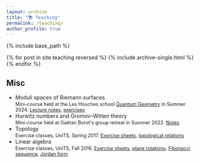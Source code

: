 ```yaml
---
layout: archive
title: "📚 Teaching"
permalink: /teaching/
author_profile: true
---
```


{% include base_path %}

{% for post in site.teaching reversed %}
  {% include archive-single.html %}
{% endfor %}


Misc
------

* Moduli spaces of Riemann surfaces  
<span style="font-size: 0.9em;">Mini-course held at the Les Houches school [Quantum Geometry](https://houches24.github.io) in Summer 2024. [Lecture notes](https://arxiv.org/abs/2410.13273), [exercises](http://agiacche.github.io/files/ModuliExercises.pdf)</span>
* Hurwitz numbers and Gromov–Witten theory  
<span style="font-size: 0.9em;">Mini-course held at Gaëtan Borot's group retreat in Summer 2022. [Notes](http://agiacche.github.io/files/Matamzee2022.pdf)</span>
* Topology  
<span style="font-size: 0.9em;">Exercise classes, UniTS, Spring 2017. [Exercise sheets](http://agiacche.github.io/files/TA/TutoratoTopologiaFogli.pdf), [topological relations](http://agiacche.github.io/files/TA/SpaziTopologici.pdf)</span>
* Linear algebra  
<span style="font-size: 0.9em;">Exercise classes, UniTS, Fall 2016. [Exercise sheets](http://agiacche.github.io/files/TA/TutoratoGeometriaFogli), [plane rotations](http://agiacche.github.io/files/TA/RotazioniPiano.pdf), [Fibonacci sequence](http://agiacche.github.io/files/TA/Fibonacci.pdf), [Jordan form](http://agiacche.github.io/files/TA/FormaJordan.pdf)</span>
